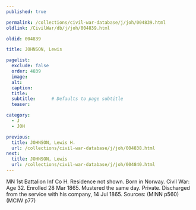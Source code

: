 ```yaml
---
published: true

permalink: /collections/civil-war-database/j/joh/004839.html
oldlink: /CivilWar/db/j/joh/004839.html

oldid: 004839

title: JOHNSON, Lewis

pagelist:
  exclude: false
  order: 4839
  image: 
  alt:
  caption:
  title:
  subtitle:      # Defaults to page subtitle
  teaser:

category: 
  - J 
  - JOH

previous:
  title: JOHNSON, Lewis H.
  url: /collections/civil-war-database/j/joh/004838.html  
next:
  title: JOHNSON, Lewis
  url: /collections/civil-war-database/j/joh/004840.html   
---
```

MN 1st Battalion Inf Co H. Residence not shown. Born in Norway. Civil War: Age 32. Enrolled 28 Mar 1865. Mustered the same day. Private. Discharged from the service with his company, 14 Jul 1865. Sources: (MINN p560) (MCIW p77)